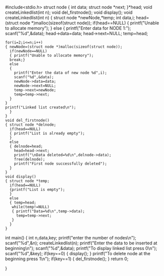 #include<stdio.h>
struct node
{ int data;
  struct node *next;
}*head;
void createLinkedlist(int n);
void del_firstnode();
void display();
void createLinkedlist(int n)
{ struct node *newNode,*temp;
  int data,i;
  head=(struct node *)malloc(sizeof(struct node));
  if(head==NULL)
  { 
    printf("Unable to allocate memory");
  }
  else 
  { printf("Enter data for NODE 1:");
    scanf("%d",&data);
    head->data=data;
    head->next=NULL;
    temp=head;
    
    for(i=2;i<=n;i++)
    { newNode=(struct node *)malloc(sizeof(struct node));
      if(newNode==NULL)
      { printf("Unable to allocate memory");
      break;}
      else
      { 
        printf("Enter the data of new node %d",i);
        scanf("%d",&data);
        newNode->data=data;
        newNode->next=NULL;
        temp->next=newNode;
        temp=temp->next;
      }
    }
    printf("Linked list created\n");
      }
    }
    void del_firstnode()
    { struct node *delnode;
      if(head==NULL)
      { printf("List is already empty");
      }
      else
      { delnode=head;
        head=head->next;
        printf("\nData deleted=%d\n",delnode->data);
        free(delnode);
        printf("First node successfully deleted");
      }
    }
    void display()
    { struct node *temp;
      if(head==NULL)
      {printf("List is empty");
      }
      else
      { temp=head;
       while(temp!=NULL)
       { printf("Data=%d\n",temp->data);
         temp=temp->next;
       }
      }
    }
int main()
{   int n,data,key;
    printf("enter the number of nodes\n");
    scanf("%d",&n);
    createLinkedlist(n);
    printf("Enter the data to be inserted at beginning\n");
    scanf("%d",&data);
    printf("To display linked list press 0\n");
    scanf("%d",&key);
    if(key==0)
    { display(); 
    }
    printf("To delete node at the beginning press 1\n");
    if(key==1)
    {
    del_firstnode();
    }
    return 0;
    
}
